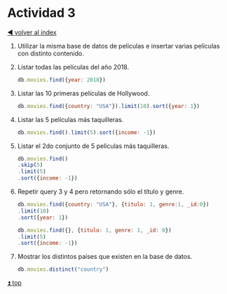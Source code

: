 # Actividad 3

[:arrow_backward: volver al index](./README.md)

1. Utilizar la misma base de datos de películas e insertar varias películas con distinto contenido.
2. Listar todas las películas del año 2018.

    ```js
    db.movies.find({year: 2018})
    ```

3. Listar las 10 primeras películas de Hollywood.

    ```js
    db.movies.find({country: "USA"}).limit(10).sort({year: 1})
    ```

4. Listar las 5 películas más taquilleras.

    ```js
    db.movies.find().limit(5).sort({income: -1})
    ```

5. Listar el 2do conjunto de 5 películas más taquilleras.

    ```js
    db.movies.find()
    .skip(5)
    .limit(5)
    .sort({income: -1})
    ```

6. Repetir query 3 y 4 pero retornando sólo el título y genre.

    ```js
    db.movies.find({country: "USA"}, {titulo: 1, genre:1, _id:0})
    .limit(10)
    .sort({year: 1})

    db.movies.find({}, {titulo: 1, genre: 1, _id: 0})
    .limit(5)
    .sort({income: -1})
    ```

7. Mostrar los distintos países que existen en la base de datos.

    ```js
    db.movies.distinct("country")
    ```

[:arrow_double_up: top](#actividad-3)
